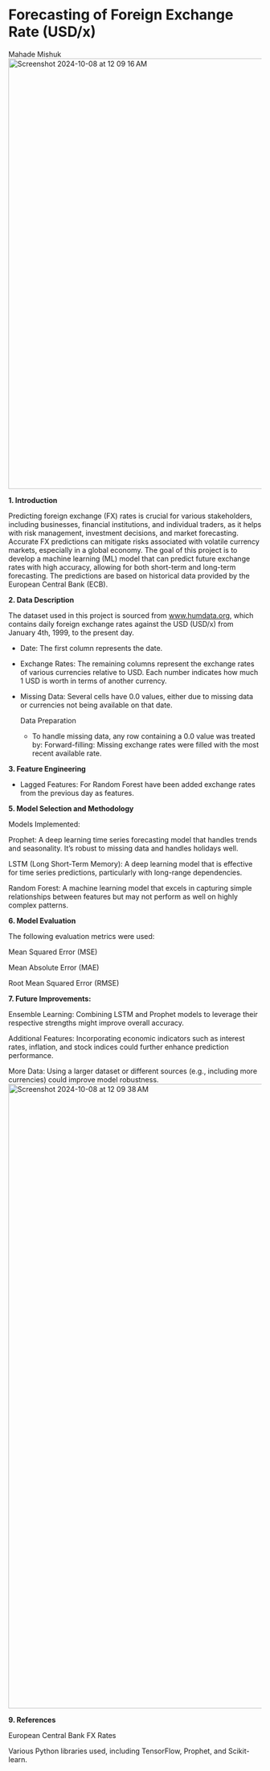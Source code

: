 # **Forecasting of Foreign Exchange Rate (USD/x)**
Mahade Mishuk
<img width="856" alt="Screenshot 2024-10-08 at 12 09 16 AM" src="https://github.com/user-attachments/assets/586c5e37-5c29-46c5-bcaa-8af5f5499272">


**1. Introduction**

Predicting foreign exchange (FX) rates is crucial for various stakeholders, including businesses, financial institutions, and individual traders, as it helps with risk management, investment decisions, and market forecasting. Accurate FX predictions can mitigate risks associated with volatile currency markets, especially in a global economy. The goal of this project is to develop a machine learning (ML) model that can predict future exchange rates with high accuracy, allowing for both short-term and long-term forecasting. The predictions are based on historical data provided by the European Central Bank (ECB).

**2. Data Description**

The dataset used in this project is sourced from www.humdata.org, which contains daily foreign exchange rates against the USD (USD/x) from January 4th, 1999, to the present day.

- Date: The first column represents the date.
- Exchange Rates: The remaining columns represent the exchange rates of various currencies relative to USD. Each number indicates how much 1 USD is worth in terms of another currency.
- Missing Data: Several cells have 0.0 values, either due to missing data or currencies not being available on that date.

  Data Preparation
  
  - To handle missing data, any row containing a 0.0 value was treated by: Forward-filling: Missing exchange rates were filled with the most recent available rate.

**3. Feature Engineering**

- Lagged Features: For Random Forest have been added exchange rates from the previous day as features.

**5. Model Selection and Methodology**

Models Implemented:

Prophet: A deep learning time series forecasting model that handles trends and seasonality. It’s robust to missing data and handles holidays well.

LSTM (Long Short-Term Memory): A deep learning model that is effective for time series predictions, particularly with long-range dependencies.

Random Forest: A machine learning model that excels in capturing simple relationships between features but may not perform as well on highly complex patterns.

**6. Model Evaluation**

The following evaluation metrics were used:

Mean Squared Error (MSE)

Mean Absolute Error (MAE)

Root Mean Squared Error (RMSE)

**7. Future Improvements:**

Ensemble Learning: Combining LSTM and Prophet models to leverage their respective strengths might improve overall accuracy.

Additional Features: Incorporating economic indicators such as interest rates, inflation, and stock indices could further enhance prediction performance.

More Data: Using a larger dataset or different sources (e.g., including more currencies) could improve model robustness.
<img width="1242" alt="Screenshot 2024-10-08 at 12 09 38 AM" src="https://github.com/user-attachments/assets/2623d257-96eb-43ed-84ea-583177eb0c30">

**9. References**

European Central Bank FX Rates

Various Python libraries used, including TensorFlow, Prophet, and Scikit-learn.
